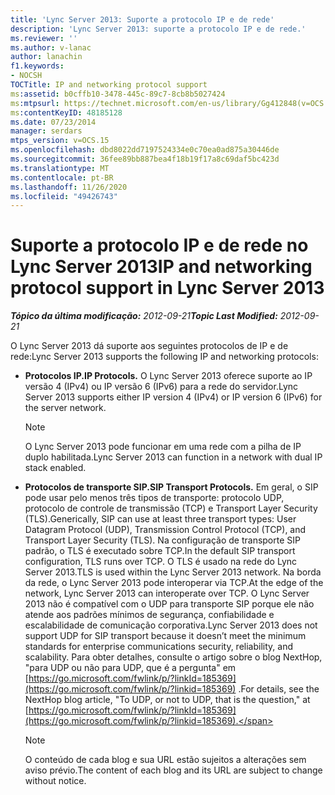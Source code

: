 ```yaml
---
title: 'Lync Server 2013: Suporte a protocolo IP e de rede'
description: 'Lync Server 2013: suporte a protocolo IP e de rede.'
ms.reviewer: ''
ms.author: v-lanac
author: lanachin
f1.keywords:
- NOCSH
TOCTitle: IP and networking protocol support
ms:assetid: b0cffb10-3478-445c-89c7-8cb8b5027424
ms:mtpsurl: https://technet.microsoft.com/en-us/library/Gg412848(v=OCS.15)
ms:contentKeyID: 48185128
ms.date: 07/23/2014
manager: serdars
mtps_version: v=OCS.15
ms.openlocfilehash: dbd8022dd7197524334e0c70ea0ad875a30446de
ms.sourcegitcommit: 36fee89bb887bea4f18b19f17a8c69daf5bc423d
ms.translationtype: MT
ms.contentlocale: pt-BR
ms.lasthandoff: 11/26/2020
ms.locfileid: "49426743"
---
```

# <a name="ip-and-networking-protocol-support-in-lync-server-2013"></a><span data-ttu-id="3a6fc-103">Suporte a protocolo IP e de rede no Lync Server 2013</span><span class="sxs-lookup"><span data-stu-id="3a6fc-103">IP and networking protocol support in Lync Server 2013</span></span>

<div data-xmlns="http://www.w3.org/1999/xhtml">

<div class="topic" data-xmlns="http://www.w3.org/1999/xhtml" data-msxsl="urn:schemas-microsoft-com:xslt" data-cs="https://msdn.microsoft.com/">

<div data-asp="https://msdn2.microsoft.com/asp">



</div>

<div id="mainSection">

<div id="mainBody"><span data-ttu-id="3a6fc-104">

<span> </span></span><span class="sxs-lookup"><span data-stu-id="3a6fc-104">

<span> </span></span></span>

<span data-ttu-id="3a6fc-105">_**Tópico da última modificação:** 2012-09-21_</span><span class="sxs-lookup"><span data-stu-id="3a6fc-105">_**Topic Last Modified:** 2012-09-21_</span></span>

<span data-ttu-id="3a6fc-106">O Lync Server 2013 dá suporte aos seguintes protocolos de IP e de rede:</span><span class="sxs-lookup"><span data-stu-id="3a6fc-106">Lync Server 2013 supports the following IP and networking protocols:</span></span>

  - <span data-ttu-id="3a6fc-107">**Protocolos IP.**</span><span class="sxs-lookup"><span data-stu-id="3a6fc-107">**IP Protocols.**</span></span>   <span data-ttu-id="3a6fc-108">O Lync Server 2013 oferece suporte ao IP versão 4 (IPv4) ou IP versão 6 (IPv6) para a rede do servidor.</span><span class="sxs-lookup"><span data-stu-id="3a6fc-108">Lync Server 2013 supports either IP version 4 (IPv4) or IP version 6 (IPv6) for the server network.</span></span>
    
    <div>
    

    > [!NOTE]  
    > <span data-ttu-id="3a6fc-109">O Lync Server 2013 pode funcionar em uma rede com a pilha de IP duplo habilitada.</span><span class="sxs-lookup"><span data-stu-id="3a6fc-109">Lync Server 2013 can function in a network with dual IP stack enabled.</span></span>

    
    </div>

  - <span data-ttu-id="3a6fc-110">**Protocolos de transporte SIP.**</span><span class="sxs-lookup"><span data-stu-id="3a6fc-110">**SIP Transport Protocols.**</span></span>   <span data-ttu-id="3a6fc-111">Em geral, o SIP pode usar pelo menos três tipos de transporte: protocolo UDP, protocolo de controle de transmissão (TCP) e Transport Layer Security (TLS).</span><span class="sxs-lookup"><span data-stu-id="3a6fc-111">Generically, SIP can use at least three transport types: User Datagram Protocol (UDP), Transmission Control Protocol (TCP), and Transport Layer Security (TLS).</span></span> <span data-ttu-id="3a6fc-112">Na configuração de transporte SIP padrão, o TLS é executado sobre TCP.</span><span class="sxs-lookup"><span data-stu-id="3a6fc-112">In the default SIP transport configuration, TLS runs over TCP.</span></span> <span data-ttu-id="3a6fc-113">O TLS é usado na rede do Lync Server 2013.</span><span class="sxs-lookup"><span data-stu-id="3a6fc-113">TLS is used within the Lync Server 2013 network.</span></span> <span data-ttu-id="3a6fc-114">Na borda da rede, o Lync Server 2013 pode interoperar via TCP.</span><span class="sxs-lookup"><span data-stu-id="3a6fc-114">At the edge of the network, Lync Server 2013 can interoperate over TCP.</span></span> <span data-ttu-id="3a6fc-115">O Lync Server 2013 não é compatível com o UDP para transporte SIP porque ele não atende aos padrões mínimos de segurança, confiabilidade e escalabilidade de comunicação corporativa.</span><span class="sxs-lookup"><span data-stu-id="3a6fc-115">Lync Server 2013 does not support UDP for SIP transport because it doesn’t meet the minimum standards for enterprise communications security, reliability, and scalability.</span></span> <span data-ttu-id="3a6fc-116">Para obter detalhes, consulte o artigo sobre o blog NextHop, "para UDP ou não para UDP, que é a pergunta" em [https://go.microsoft.com/fwlink/p/?linkId=185369](https://go.microsoft.com/fwlink/p/?linkid=185369) .</span><span class="sxs-lookup"><span data-stu-id="3a6fc-116">For details, see the NextHop blog article, "To UDP, or not to UDP, that is the question," at [https://go.microsoft.com/fwlink/p/?linkId=185369](https://go.microsoft.com/fwlink/p/?linkid=185369).</span></span>
    
    <div>
    

    > [!NOTE]  
    > <span data-ttu-id="3a6fc-117">O conteúdo de cada blog e sua URL estão sujeitos a alterações sem aviso prévio.</span><span class="sxs-lookup"><span data-stu-id="3a6fc-117">The content of each blog and its URL are subject to change without notice.</span></span>

    
    <span data-ttu-id="3a6fc-118"></div>

</div>

<span> </span>

</div>

</div>

</span><span class="sxs-lookup"><span data-stu-id="3a6fc-118"></div>

</div>

<span> </span>

</div>

</div>

</span></span></div>

